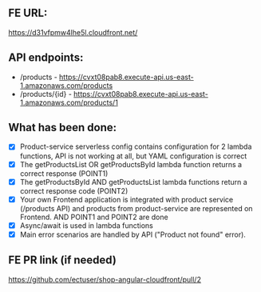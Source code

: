 ## FE URL:
https://d31vfpmw4lhe5l.cloudfront.net/

## API endpoints:

- /products - https://cvxt08pab8.execute-api.us-east-1.amazonaws.com/products
- /products/{id} - https://cvxt08pab8.execute-api.us-east-1.amazonaws.com/products/1

## What has been done:

- [x] Product-service serverless config contains configuration for 2 lambda functions, API is not working at all, but YAML configuration is correct
- [x] The getProductsList OR getProductsById lambda function returns a correct response (POINT1)
- [x] The getProductsById AND getProductsList lambda functions return a correct response code (POINT2)
- [x] Your own Frontend application is integrated with product service (/products API) and products from product-service are represented on Frontend. AND POINT1 and POINT2 are done
- [x] Async/await is used in lambda functions
- [x] Main error scenarios are handled by API ("Product not found" error).

## FE PR link (if needed)
https://github.com/ectuser/shop-angular-cloudfront/pull/2

